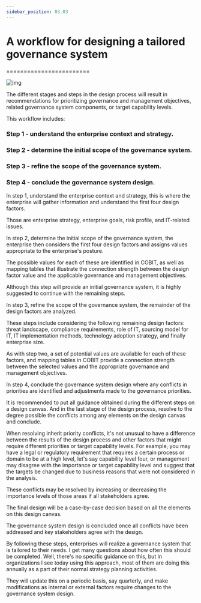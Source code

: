 ```yaml
---
sidebar_position: 03.03
---
```


# A workflow for designing a tailored governance system
========================





![img](/img/Cobit_Design_Workflow.png)

The different stages and steps in the design process will result in recommendations for prioritizing governance and management objectives, related governance system components, or target capability levels. 

This workflow includes: 

### Step 1 - understand the enterprise context and strategy. 

### Step 2 - determine the initial scope of the governance system. 

### Step 3 - refine the scope of the governance system. 

### Step 4 - conclude the governance system design. 

In step 1, understand the enterprise context and strategy, this is where the enterprise will gather information and understand the first four design factors. 

Those are enterprise strategy, enterprise goals, risk profile, and IT-related issues. 

In step 2, determine the initial scope of the governance system, the enterprise then considers the first four design factors and assigns values appropriate to the enterprise's posture. 

The possible values for each of these are identified in COBIT, as well as mapping tables that illustrate the connection strength between the design factor value and the applicable governance and management objectives. 

Although this step will provide an initial governance system, it is highly suggested to continue with the remaining steps. 

In step 3, refine the scope of the governance system, the remainder of the design factors are analyzed. 

These steps include considering the following remaining design factors: threat landscape, compliance requirements, role of IT, sourcing model for IT, IT implementation methods, technology adoption strategy, and finally enterprise size. 

As with step two, a set of potential values are available for each of these factors, and mapping tables in COBIT provide a connection strength between the selected values and the appropriate governance and management objectives. 

In step 4, conclude the governance system design where any conflicts in priorities are identified and adjustments made to the governance priorities. 

It is recommended to put all guidance obtained during the different steps on a design canvas. And in the last stage of the design process, resolve to the degree possible the conflicts among any elements on the design canvas and conclude. 

When resolving inherit priority conflicts, it's not unusual to have a difference between the results of the design process and other factors that might require different priorities or target capability levels. For example, you may have a legal or regulatory requirement that requires a certain process or domain to be at a high level, let's say capability level four, or management may disagree with the importance or target capability level and suggest that the targets be changed due to business reasons that were not considered in the analysis.

These conflicts may be resolved by increasing or decreasing the importance levels of those areas if all stakeholders agree. 

The final design will be a case-by-case decision based on all the elements on this design canvas. 

The governance system design is concluded once all conflicts have been addressed and key stakeholders agree with the design. 

By following these steps, enterprises will realize a governance system that is tailored to their needs. I get many questions about how often this should be completed. Well, there's no specific guidance on this, but in organizations I see today using this approach, most of them are doing this annually as a part of their normal strategy planning activities. 

They will update this on a periodic basis, say quarterly, and make modifications as internal or external factors require changes to the governance system design.